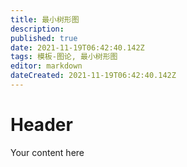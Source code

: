 ```yaml
---
title: 最小树形图
description: 
published: true
date: 2021-11-19T06:42:40.142Z
tags: 模板-图论, 最小树形图
editor: markdown
dateCreated: 2021-11-19T06:42:40.142Z
---
```


# Header
Your content here